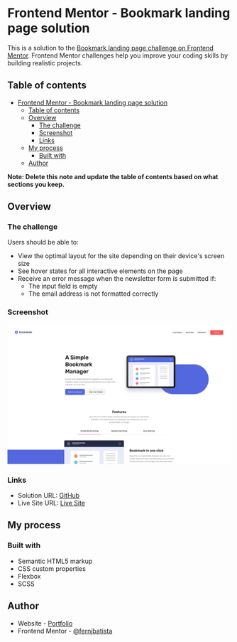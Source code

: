 # Frontend Mentor - Bookmark landing page solution

This is a solution to the [Bookmark landing page challenge on Frontend Mentor](https://www.frontendmentor.io/challenges/bookmark-landing-page-5d0b588a9edda32581d29158). Frontend Mentor challenges help you improve your coding skills by building realistic projects. 

## Table of contents

- [Frontend Mentor - Bookmark landing page solution](#frontend-mentor---bookmark-landing-page-solution)
  - [Table of contents](#table-of-contents)
  - [Overview](#overview)
    - [The challenge](#the-challenge)
    - [Screenshot](#screenshot)
    - [Links](#links)
  - [My process](#my-process)
    - [Built with](#built-with)
  - [Author](#author)

**Note: Delete this note and update the table of contents based on what sections you keep.**

## Overview

### The challenge

Users should be able to:

- View the optimal layout for the site depending on their device's screen size
- See hover states for all interactive elements on the page
- Receive an error message when the newsletter form is submitted if:
  - The input field is empty
  - The email address is not formatted correctly

### Screenshot

![Screenshot](./images/screenshot.png)

### Links

- Solution URL: [GitHub](https://github.com/FernJBatista/43-Bookmark-Landing-Page)
- Live Site URL: [Live Site](https://fernjbatista.github.io/43-Bookmark-Landing-Page/)

## My process

### Built with

- Semantic HTML5 markup
- CSS custom properties
- Flexbox
- SCSS

## Author

- Website - [Portfolio](https://www.your-site.com)
- Frontend Mentor - [@fernjbatista](https://www.frontendmentor.io/profile/fernjbatista)
